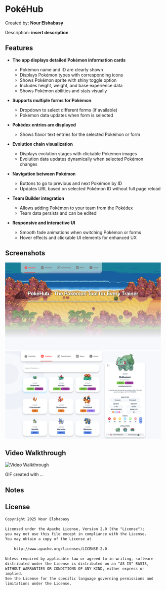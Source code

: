 # PokéHub

Created by: **Nour Elshabasy**

Description: **insert description**


## Features
- **The app displays detailed Pokémon information cards**
  - Pokémon name and ID are clearly shown  
  - Displays Pokémon types with corresponding icons  
  - Shows Pokémon sprite with shiny toggle option  
  - Includes height, weight, and base experience data  
  - Shows Pokémon abilities and stats visually  

- **Supports multiple forms for Pokémon**
  - Dropdown to select different forms (if available)  
  - Pokémon data updates when form is selected  

- **Pokédex entries are displayed**
  - Shows flavor text entries for the selected Pokémon or form  

- **Evolution chain visualization**
  - Displays evolution stages with clickable Pokémon images  
  - Evolution data updates dynamically when selected Pokémon changes  

- **Navigation between Pokémon**
  - Buttons to go to previous and next Pokémon by ID  
  - Updates URL based on selected Pokémon ID without full page reload  

- **Team Builder integration**
  - Allows adding Pokémon to your team from the Pokédex  
  - Team data persists and can be edited  

- **Responsive and interactive UI**
  - Smooth fade animations when switching Pokémon or forms  
  - Hover effects and clickable UI elements for enhanced UX  

## Screenshots

![Home](/src/assets/screenshots/screenshot1.png)
![Pokedex](/src/assets/screenshots/screenshot2.png)

## Video Walkthrough


<img src='http://i.imgur.com/link/to/your/gif/file.gif' title='Video Walkthrough' width='' alt='Video Walkthrough' />

<!-- Replace this with whatever GIF tool you used! -->
GIF created with ...  
<!-- Recommended tools:
[Kap](https://getkap.co/) for macOS
[ScreenToGif](https://www.screentogif.com/) for Windows
[peek](https://github.com/phw/peek) for Linux. -->

## Notes


## License

    Copyright 2025 Nour Elshabasy

    Licensed under the Apache License, Version 2.0 (the "License");
    you may not use this file except in compliance with the License.
    You may obtain a copy of the License at

        http://www.apache.org/licenses/LICENSE-2.0

    Unless required by applicable law or agreed to in writing, software
    distributed under the License is distributed on an "AS IS" BASIS,
    WITHOUT WARRANTIES OR CONDITIONS OF ANY KIND, either express or implied.
    See the License for the specific language governing permissions and
    limitations under the License.

